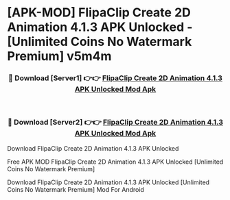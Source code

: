# [APK-MOD] FlipaClip  Create 2D Animation 4.1.3 APK Unlocked - [Unlimited Coins No Watermark Premium] v5m4m



<div align="center">
<h3>🔴 Download [Server1] 👉👉 <a href="https://momento.my/?title=FlipaClip__Create_2D_Animation_4.1.3_APK_Unlocked">FlipaClip  Create 2D Animation 4.1.3 APK Unlocked Mod Apk</a></h3><br>

<h3>🔴 Download [Server2] 👉👉 <a href="https://momento.my/?title=FlipaClip__Create_2D_Animation_4.1.3_APK_Unlocked">FlipaClip  Create 2D Animation 4.1.3 APK Unlocked Mod Apk</a></h3>
</div>



Download FlipaClip  Create 2D Animation 4.1.3 APK Unlocked 

Free APK MOD FlipaClip  Create 2D Animation 4.1.3 APK Unlocked [Unlimited Coins No Watermark Premium]

Download FlipaClip  Create 2D Animation 4.1.3 APK Unlocked [Unlimited Coins No Watermark Premium] Mod For Android
